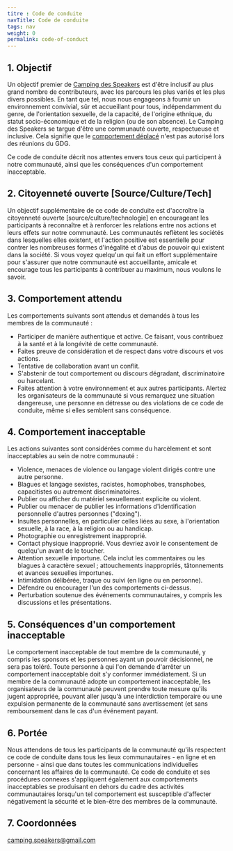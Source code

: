 ```yaml
---
titre : Code de conduite
navTitle: Code de conduite
tags: nav
weight: 0
permalink: code-of-conduct
---
```


## 1. Objectif

Un objectif premier de [Camping des Speakers](https://camping-speakers.fr/) est d'être inclusif au plus grand nombre de contributeurs, avec les parcours les plus variés et les plus divers possibles. En tant que tel, nous nous engageons à fournir un environnement convivial, sûr et accueillant pour tous, indépendamment du genre, de l'orientation sexuelle, de la capacité, de l'origine ethnique, du statut socio-économique et de la religion (ou de son absence).
Le Camping des Speakers se targue d'être une communauté ouverte, respectueuse et inclusive. Cela signifie que le [comportement déplacé](https://meta.wikimedia.org/wiki/Don%27t_be_a_jerk) n'est pas autorisé lors des réunions du GDG.

Ce code de conduite décrit nos attentes envers tous ceux qui participent à notre communauté, ainsi que les conséquences d'un comportement inacceptable.

## 2. Citoyenneté ouverte [Source/Culture/Tech]

Un objectif supplémentaire de ce code de conduite est d'accroître la citoyenneté ouverte [source/culture/technologie] en encourageant les participants à reconnaître et à renforcer les relations entre nos actions et leurs effets sur notre communauté. Les communautés reflètent les sociétés dans lesquelles elles existent, et l'action positive est essentielle pour contrer les nombreuses formes d'inégalité et d'abus de pouvoir qui existent dans la société. Si vous voyez quelqu'un qui fait un effort supplémentaire pour s'assurer que notre communauté est accueillante, amicale et encourage tous les participants à contribuer au maximum, nous voulons le savoir.

## 3. Comportement attendu

Les comportements suivants sont attendus et demandés à tous les membres de la communauté :

- Participer de manière authentique et active. Ce faisant, vous contribuez à la santé et à la longévité de cette communauté.
- Faites preuve de considération et de respect dans votre discours et vos actions.
- Tentative de collaboration avant un conflit.
- S'abstenir de tout comportement ou discours dégradant, discriminatoire ou harcelant.
- Faites attention à votre environnement et aux autres participants. Alertez les organisateurs de la communauté si vous remarquez une situation dangereuse, une personne en détresse ou des violations de ce code de conduite, même si elles semblent sans conséquence.

## 4. Comportement inacceptable

Les actions suivantes sont considérées comme du harcèlement et sont inacceptables au sein de notre communauté :

- Violence, menaces de violence ou langage violent dirigés contre une autre personne.
- Blagues et langage sexistes, racistes, homophobes, transphobes, capacitistes ou autrement discriminatoires.
- Publier ou afficher du matériel sexuellement explicite ou violent.
- Publier ou menacer de publier les informations d'identification personnelle d'autres personnes ("doxing").
- Insultes personnelles, en particulier celles liées au sexe, à l'orientation sexuelle, à la race, à la religion ou au handicap.
- Photographie ou enregistrement inapproprié.
- Contact physique inapproprié. Vous devriez avoir le consentement de quelqu'un avant de le toucher.
- Attention sexuelle importune. Cela inclut les commentaires ou les blagues à caractère sexuel ; attouchements inappropriés, tâtonnements et avances sexuelles importunes.
- Intimidation délibérée, traque ou suivi (en ligne ou en personne).
- Défendre ou encourager l'un des comportements ci-dessus.
- Perturbation soutenue des événements communautaires, y compris les discussions et les présentations.

## 5. Conséquences d'un comportement inacceptable

Le comportement inacceptable de tout membre de la communauté, y compris les sponsors et les personnes ayant un pouvoir décisionnel, ne sera pas toléré.
Toute personne à qui l'on demande d'arrêter un comportement inacceptable doit s'y conformer immédiatement.
Si un membre de la communauté adopte un comportement inacceptable, les organisateurs de la communauté peuvent prendre toute mesure qu'ils jugent appropriée, pouvant aller jusqu'à une interdiction temporaire ou une expulsion permanente de la communauté sans avertissement (et sans remboursement dans le cas d'un événement payant.

## 6. Portée

Nous attendons de tous les participants de la communauté qu'ils respectent ce code de conduite dans tous les lieux communautaires - en ligne et en personne - ainsi que dans toutes les communications individuelles concernant les affaires de la communauté. Ce code de conduite et ses procédures connexes s'appliquent également aux comportements inacceptables se produisant en dehors du cadre des activités communautaires lorsqu'un tel comportement est susceptible d'affecter négativement la sécurité et le bien-être des membres de la communauté.

## 7. Coordonnées

<camping.speakers@gmail.com>